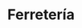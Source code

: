 ---
title: "Ferretería"
url: /ciudad-autonoma-de-buenos-aires/ferreteria-avenida-angel-gallardo/
shop: hardware
---